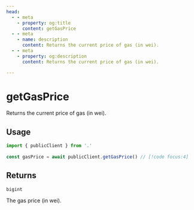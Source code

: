 ```yaml
---
head:
  - - meta
    - property: og:title
      content: getGasPrice
  - - meta
    - name: description
      content: Returns the current price of gas (in wei).
  - - meta
    - property: og:description
      content: Returns the current price of gas (in wei).

---
```


# getGasPrice

Returns the current price of gas (in wei).

## Usage

```ts
import { publicClient } from '.'
 
const gasPrice = await publicClient.getGasPrice() // [!code focus:4]
```

## Returns

`bigint`

The gas price (in wei).
